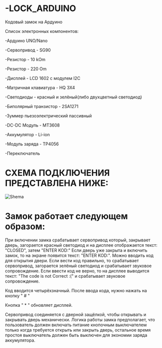 
# -LOCK_ARDUINO
Кодовый замок на Ардуино

Список электронных компонентов:

  -Ардуино UNO/Nano

  -Сервопривод - SG90

  -Резистор - 10 kOm

  -Резистор - 220 Om

  -Дисплей - LCD 1602 с модулем I2C 

  -Матричная клавиатура - HQ 3X4

  -Светодиоды - красный и зелёный(либо двухцветный светодиод)

  -Биполярный транзистор - 2SA1271

  -Зуммер пьезоэлектрический пассивный
  
  -DC-DC Модуль -  MT3608 
  
  -Аккумулятор - Li-ion
  
  -Модуль заряда - TP4056
  
  -Переключатель
  
  
 
  # СХЕМА ПОДКЛЮЧЕНИЯ ПРЕДСТАВЛЕНА НИЖЕ:
  
  
  ![Shema](https://user-images.githubusercontent.com/36957591/143689494-a9dfffb1-dac2-49b0-94cc-52af8024f43f.jpg)
  
# Замок работает следующем образом:
  
При включении замка срабатывает сервопривод который, закрывает дверь, загорается красный светодиод и на
дисплее отображается текст: "CLOSED", затем "ENTER KOD:"
Если дверь уже закрыта и включить замок, то на экране появится
текст: "ENTER KOD:". Можно вводить код для открытия двери.
Если вести код правильно, то срабатывает сервопривод, загорается зелёный светодиод
и срабатывает звуковое сопровождение.
Если ввести код не верно, то на дисплее выводится текст: "The code is not Correct :(" и срабатывает звуковое сопровождение.

Код вводится четырёхзначный. После ввода кода, нужно нажать на кнопку " # "

Кнопка " * " обновляет дисплей.

Сервопривод соединяется с дверной защёлкой, чтобы открывать и закрывать дверь механически.
Логика работы замка предполагает, что пользователь должен включать питание кнопочным выключателем только когда требуется открыть или закрыть дверь, остальное время простоя выключатель должен быть выключен для экономии заряда аккумулятора.
  
  
